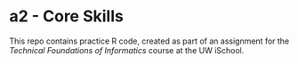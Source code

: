 # a2 - Core Skills

This repo contains practice R code, created as part of an assignment for the _Technical Foundations of Informatics_ course at the UW iSchool.
